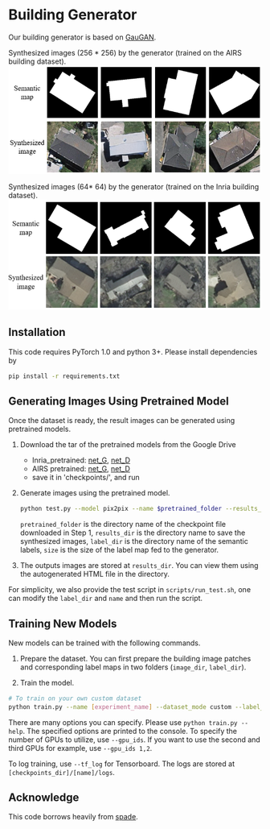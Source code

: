 # Building Generator

Our building generator is based on [GauGAN](https://arxiv.org/abs/1903.07291).

Synthesized images (256 * 256) by the generator (trained on the AIRS building dataset).![syn_example_airs](./images/syn_example_airs.png)

Synthesized images (64* 64) by the generator (trained on the Inria building dataset).![syn_example_inria](./images/syn_example_inria.png)

## Installation

This code requires PyTorch 1.0 and python 3+. Please install dependencies by
```bash
pip install -r requirements.txt
```

## Generating Images Using Pretrained Model

Once the dataset is ready, the result images can be generated using pretrained models.

1. Download the tar of the pretrained models from the Google Drive

    - Inria_pretrained: [net_G](https://drive.google.com/file/d/1YwwX7IwxSGR5551OIKRicemQpAxRJuCL/view?usp=sharing), [net_D](https://drive.google.com/file/d/1DIHLV_e7nd4kjDVnILg5mqjR9gxnJmEZ/view?usp=sharing) 
    - AIRS pretrained: [net_G](https://drive.google.com/file/d/1eGMwYKaaKvNellBrTV51jfeJZuPVIjm3/view?usp=sharing), [net_D](https://drive.google.com/file/d/1q5-GJcYoB7niVdR2YEftdi0NP2L2Fo0w/view?usp=sharing)
    - save it in 'checkpoints/', and run

2. Generate images using the pretrained model.
    ```bash
    python test.py --model pix2pix --name $pretrained_folder --results_dir $results_dir --dataset_mode custom --label_dir $label_dir --label_nc 2 --batchSize $batchSize --load_size $size --crop_size $size --no_instance --which_epoch lastest
    ```
    `pretrained_folder` is the directory name of the checkpoint file downloaded in Step 1, `results_dir` is the directory name to save the synthesized images, `label_dir` is the directory name of the semantic labels, `size` is the size of the label map fed to the generator.  

3. The outputs images are stored at `results_dir`. You can view them using the autogenerated HTML file in the directory.

For simplicity, we also provide the test script in `scripts/run_test.sh`, one can modify the `label_dir` and `name` and then run the script.

## Training New Models

New models can be trained with the following commands.

1. Prepare the dataset. You can first prepare the building image patches and corresponding label maps in two folders (`image_dir`, `label_dir`).

2. Train the model.

```bash
# To train on your own custom dataset
python train.py --name [experiment_name] --dataset_mode custom --label_dir [label_dir] -- image_dir [image_dir] --label_nc 2
```

There are many options you can specify. Please use `python train.py --help`. The specified options are printed to the console. To specify the number of GPUs to utilize, use `--gpu_ids`. If you want to use the second and third GPUs for example, use `--gpu_ids 1,2`.

To log training, use `--tf_log` for Tensorboard. The logs are stored at `[checkpoints_dir]/[name]/logs`.

## Acknowledge

This code borrows heavily from [spade](https://github.com/nvlabs/spade/).



